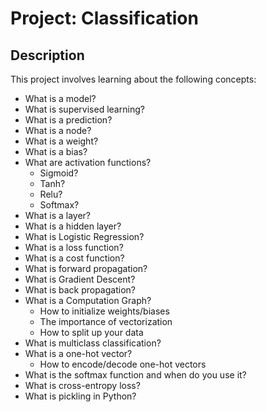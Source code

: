 # Project: Classification

## Description
This project involves learning about the following concepts:
 * What is a model?
 * What is supervised learning?
 * What is a prediction?
 * What is a node?
 * What is a weight?
 * What is a bias?
 * What are activation functions?
    * Sigmoid?
    * Tanh?
    * Relu?
    * Softmax?
 * What is a layer?
 * What is a hidden layer?
 * What is Logistic Regression?
 * What is a loss function?
 * What is a cost function?
 * What is forward propagation?
 * What is Gradient Descent?
 * What is back propagation?
 * What is a Computation Graph?
    * How to initialize weights/biases
    * The importance of vectorization
    * How to split up your data
 * What is multiclass classification?
 * What is a one-hot vector?
    * How to encode/decode one-hot vectors
 * What is the softmax function and when do you use it?
 * What is cross-entropy loss?
 * What is pickling in Python?

